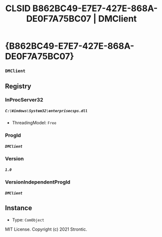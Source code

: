 ﻿---
title: "CLSID B862BC49-E7E7-427E-868A-DE0F7A75BC07 | DMClient"
excerpt: What is COM-Object CLSID B862BC49-E7E7-427E-868A-DE0F7A75BC07?
---

# {B862BC49-E7E7-427E-868A-DE0F7A75BC07}

### `DMClient`

## Registry


### InProcServer32

##### `C:\Windows\System32\enterprisecsps.dll`
* ThreadingModel: `Free`

### ProgId

##### `DMClient`

### Version

##### `1.0`

### VersionIndependentProgId

##### `DMClient`

## Instance

* Type: `ComObject`

MIT License. Copyright (c) 2021 Strontic.


